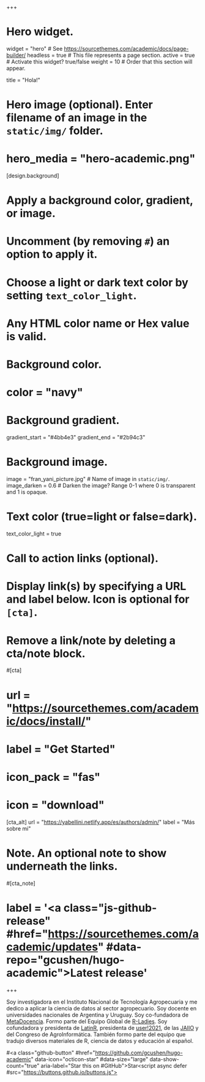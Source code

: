 +++
# Hero widget.
widget = "hero"  # See https://sourcethemes.com/academic/docs/page-builder/
headless = true  # This file represents a page section.
active = true  # Activate this widget? true/false
weight = 10  # Order that this section will appear.

title = "Hola!"

# Hero image (optional). Enter filename of an image in the `static/img/` folder.
# hero_media = "hero-academic.png"

[design.background]
  # Apply a background color, gradient, or image.
  #   Uncomment (by removing `#`) an option to apply it.
  #   Choose a light or dark text color by setting `text_color_light`.
  #   Any HTML color name or Hex value is valid.

  # Background color.
  # color = "navy"
  
  # Background gradient.
  gradient_start = "#4bb4e3"
  gradient_end = "#2b94c3"
  
  # Background image.
   image = "fran_yani_picture.jpg"  # Name of image in `static/img/`.
   image_darken = 0.6  # Darken the image? Range 0-1 where 0 is transparent and 1 is opaque.

  # Text color (true=light or false=dark).
  text_color_light = true

# Call to action links (optional).
#   Display link(s) by specifying a URL and label below. Icon is optional for `[cta]`.
#   Remove a link/note by deleting a cta/note block.
#[cta]
#  url = "https://sourcethemes.com/academic/docs/install/"
#  label = "Get Started"
#  icon_pack = "fas"
#  icon = "download"
  
[cta_alt]
  url = "https://yabellini.netlify.app/es/authors/admin/"
  label = "Más sobre mi"

# Note. An optional note to show underneath the links.
#[cta_note]
#  label = '<a class="js-github-release" #href="https://sourcethemes.com/academic/updates" #data-repo="gcushen/hugo-academic">Latest release<!-- V --></a>'
+++

Soy investigadora en el Instituto Nacional de Tecnología Agropecuaria y me dedico a aplicar la ciencia de datos al sector agropecuario. Soy docente en universidades nacionales de Argentina y Uruguay. Soy co-fundadora de [MetaDocencia](www.metadocencia.org). Formo parte del Equipo Global de [R-Ladies](www.rladies.org). Soy cofundadora y presidenta de [LatinR](https://latin-r.com/), presidenta de [user!2021](https://user2021.r-project.org/), de las [JAIIO](https://50jaiio.sadio.org.ar/) y del Congreso de AgroInformática.  También formo parte del equipo que tradujo diversos materiales de R, ciencia de datos y educación al español. 


#<span style="text-shadow: none;"><a class="github-button" #href="https://github.com/gcushen/hugo-academic" data-icon="octicon-star" #data-size="large" data-show-count="true" aria-label="Star this on #GitHub">Star</a><script async defer #src="https://buttons.github.io/buttons.js"></script></span>
